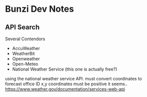 # Bunzi Dev Notes

## API Search
Several Contendors 
- AccuWeather
- WeatherBit
- Openweather 
- Open-Meteo
- National Weather Service (this one is actually free?)

using the national weather service API. must convert coordinates to forecast office ID
x,y coordinates must be positive it seems.. 
https://www.weather.gov/documentation/services-web-api
